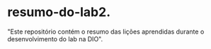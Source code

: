 # resumo-do-lab2.
"Este repositório contém o resumo das lições aprendidas durante o desenvolvimento do lab na DIO".
